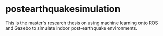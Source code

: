 # postearthquakesimulation
This is the master's research thesis on using machine learning onto ROS and Gazebo to simulate indoor post-earthquake environments. 
